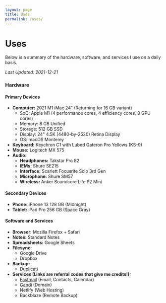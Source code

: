 ```yaml
---
layout: page
title: Uses
permalink: /uses/
---
```

# Uses

Below is a summary of the hardware, software, and services I use on a daily basis. 

*Last Updated: 2021-12-21*

### Hardware

<!--<figure style="width:500px">
 <a href="/images/uses_setup.jpg"><img src="/images/uses_setup_small.jpg" alt="My battlestation!"></a>
  <figcaption>My battlestation (photo is not up to date)</figcaption>
</figure>-->


#### Primary Devices
* **Computer:** 2021 M1 iMac 24" (Returning for 16 GB variant)
	+ SoC: Apple M1 (4 performance cores, 4 efficiency cores, 8 GPU cores)
	+ Memory: 8 GB Unified 
	+ Storage: 512 GB SSD
	+ Display: 24" 4.5K (4480-by-2520) Retina Display
	+ OS: macOS Monterey
* **Keyboard:** Keychron C1 with Lubed Gateron Pro Yellows (KS-9)
* **Mouse:** Logitech MX 575
* **Audio:**
	+ **Headphones:** Takstar Pro 82
	+ **IEMs:** Shure SE215
	+ **Interface:** Scarlett Focusrite Solo 3rd Gen
	+ **Microphone:** Shure SM57 
	+ **Wireless:** Anker Soundcore Life P2 Mini

#### Secondary Devices

* **Phone:** iPhone 13 128 GB (Midnight)
* **Tablet:** iPad Pro 256 GB (Space Gray)

#### Software and Services

* **Browser:** Mozilla Firefox + Safari
* **Notes:** Standard Notes
* **Spreadsheets:**  Google Sheets
* **Filesync:** 
	+ Google Drive
	+ Dropbox
* **Backup:**
	+ Duplicati
* **Services (Links are referral codes that give me credits!):**
	+ [Fastmail](https://ref.fm/u24999624) (Email, Contacts, Calendar)
	+ [Gandi](https://gandi.link/f/c862dae1) (Domain)
	+ Netlify (Web Hosting)
	+ Backblaze (Remote Backup)
